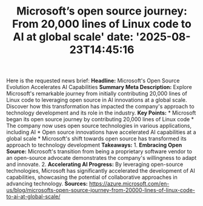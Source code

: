 ﻿---
title: "Microsoft’s open source journey: From 20,000 lines of Linux code to AI at global scale'
date: '2025-08-23T14:45:16"
category: "Markets"
summary: ""
slug: "microsofts open source journey from 20000 lines of linux cod"
source_urls:
  - "https://azure.microsoft.com/en-us/blog/microsofts-open-source-journey-from-20000-lines-of-linux-code-to-ai-at-global-scale/"
seo:
  title: "Microsoft’s open source journey: From 20,000 lines of Linux code to AI at global scale | Hash n Hedge'
  description: '"
  keywords: ["news", "markets", "brief"]
---
Here is the requested news brief:  **Headline:** Microsoft's Open Source Evolution Accelerates AI Capabilities  **Summary Meta Description:** Explore Microsoft's remarkable journey from initially contributing 20,000 lines of Linux code to leveraging open source in AI innovations at a global scale. Discover how this transformation has impacted the company's approach to technology development and its role in the industry.  **Key Points:**  * Microsoft began its open source journey by contributing 20,000 lines of Linux code * The company now uses open source technologies in various applications, including AI * Open source innovations have accelerated AI capabilities at a global scale * Microsoft's shift towards open source has transformed its approach to technology development  **Takeaways:**  1. **Embracing Open Source:** Microsoft's transition from being a proprietary software vendor to an open-source advocate demonstrates the company's willingness to adapt and innovate. 2. **Accelerating AI Progress:** By leveraging open-source technologies, Microsoft has significantly accelerated the development of AI capabilities, showcasing the potential of collaborative approaches in advancing technology.  **Sources:** https://azure.microsoft.com/en-us/blog/microsofts-open-source-journey-from-20000-lines-of-linux-code-to-ai-at-global-scale/ 
